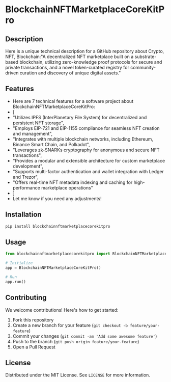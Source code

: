 # BlockchainNFTMarketplaceCoreKitPro

## Description

Here is a unique technical description for a GitHub repository about Crypto, NFT, Blockchain:"A decentralized NFT marketplace built on a substrate-based blockchain, utilizing zero-knowledge proof protocols for secure and private transactions, and a novel token-curated registry for community-driven curation and discovery of unique digital assets."

## Features

- Here are 7 technical features for a software project about BlockchainNFTMarketplaceCoreKitPro:
- [
- "Utilizes IPFS (InterPlanetary File System) for decentralized and persistent NFT storage",
- "Employs EIP-721 and EIP-1155 compliance for seamless NFT creation and management",
- "Integrates with multiple blockchain networks, including Ethereum, Binance Smart Chain, and Polkadot",
- "Leverages zk-SNARKs cryptography for anonymous and secure NFT transactions",
- "Provides a modular and extensible architecture for custom marketplace development",
- "Supports multi-factor authentication and wallet integration with Ledger and Trezor",
- "Offers real-time NFT metadata indexing and caching for high-performance marketplace operations"
- ]
- Let me know if you need any adjustments!
## Installation

```bash
pip install blockchainnftmarketplacecorekitpro
```

## Usage

```python
from blockchainnftmarketplacecorekitpro import BlockchainNFTMarketplaceCoreKitPro

# Initialize
app = BlockchainNFTMarketplaceCoreKitPro()

# Run
app.run()
```

## Contributing

We welcome contributions! Here's how to get started:

1. Fork this repository
2. Create a new branch for your feature (`git checkout -b feature/your-feature`)
3. Commit your changes (`git commit -am 'Add some awesome feature'`)
4. Push to the branch (`git push origin feature/your-feature`)
5. Open a Pull Request

## License

Distributed under the MIT License. See `LICENSE` for more information.
